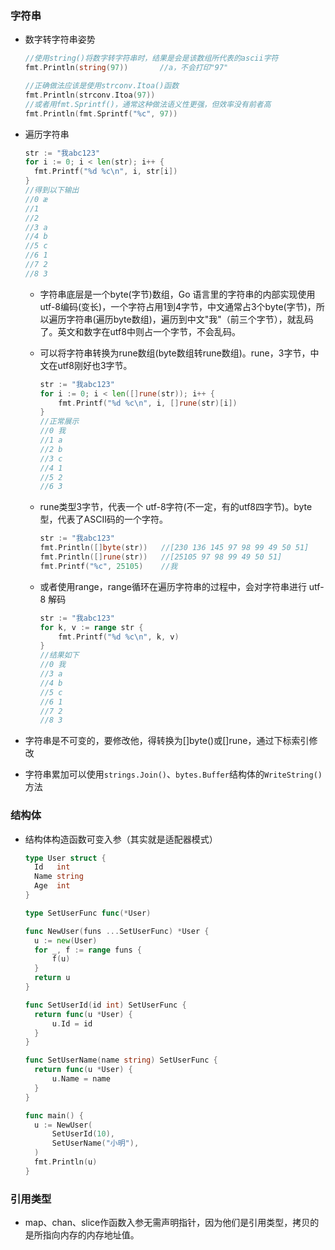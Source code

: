 ### 字符串

- 数字转字符串姿势

  ```go
  //使用string()将数字转字符串时，结果是会是该数组所代表的ascii字符
  fmt.Println(string(97))		//a，不会打印"97"
  
  //正确做法应该是使用strconv.Itoa()函数
  fmt.Println(strconv.Itoa(97))
  //或者用fmt.Sprintf()，通常这种做法语义性更强，但效率没有前者高
  fmt.Println(fmt.Sprintf("%c", 97))
  ```

- 遍历字符串

  ```go
  str := "我abc123"
  for i := 0; i < len(str); i++ {
  	fmt.Printf("%d %c\n", i, str[i])
  }
  //得到以下输出
  //0 æ
  //1 
  //2 
  //3 a
  //4 b
  //5 c
  //6 1
  //7 2
  //8 3
  ```

  - 字符串底层是一个byte(字节)数组，Go 语言里的字符串的内部实现使用utf-8编码(变长)，一个字符占用1到4字节，中文通常占3个byte(字节)，所以遍历字符串(遍历byte数组)，遍历到中文"我"（前三个字节），就乱码了。英文和数字在utf8中则占一个字节，不会乱码。

  - 可以将字符串转换为rune数组(byte数组转rune数组)。rune，3字节，中文在utf8刚好也3字节。

    ```go
    str := "我abc123"
    for i := 0; i < len([]rune(str)); i++ {
    	fmt.Printf("%d %c\n", i, []rune(str)[i])
    }
    //正常展示
    //0 我
    //1 a
    //2 b
    //3 c
    //4 1
    //5 2
    //6 3
    ```

  - rune类型3字节，代表一个 utf-8字符(不一定，有的utf8四字节)。byte 型，代表了ASCII码的一个字符。

    ```go
    str := "我abc123"
    fmt.Println([]byte(str))   //[230 136 145 97 98 99 49 50 51]
    fmt.Println([]rune(str))   //[25105 97 98 99 49 50 51]
    fmt.Printf("%c", 25105)	   //我
    ```

  - 或者使用range，range循环在遍历字符串的过程中，会对字符串进行 utf-8 解码

    ```go
    str := "我abc123"
    for k, v := range str {
    	fmt.Printf("%d %c\n", k, v)
    }
    //结果如下
    //0 我
    //3 a
    //4 b
    //5 c
    //6 1
    //7 2
    //8 3
    ```

- 字符串是不可变的，要修改他，得转换为[]byte()或[]rune，通过下标索引修改

- 字符串累加可以使用`strings.Join()`、`bytes.Buffer`结构体的`WriteString()`方法

### 结构体

- 结构体构造函数可变入参（其实就是适配器模式）

  ```go
  type User struct {
  	Id   int
  	Name string
  	Age  int
  }
  
  type SetUserFunc func(*User)
  
  func NewUser(funs ...SetUserFunc) *User {
  	u := new(User)
  	for _, f := range funs {
  		f(u)
  	}
  	return u
  }
  
  func SetUserId(id int) SetUserFunc {
  	return func(u *User) {
  		u.Id = id
  	}
  }
  
  func SetUserName(name string) SetUserFunc {
  	return func(u *User) {
  		u.Name = name
  	}
  }
  
  func main() {
  	u := NewUser(
  		SetUserId(10),
  		SetUserName("小明"),
  	)
  	fmt.Println(u)
  }
  ```



### 引用类型

- map、chan、slice作函数入参无需声明指针，因为他们是引用类型，拷贝的是所指向内存的内存地址值。

